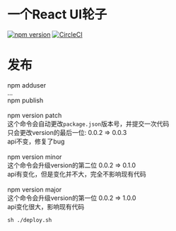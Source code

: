 #  一个React UI轮子
[![npm version](https://badge.fury.io/js/react-golu.svg)](https://badge.fury.io/js/react-golu)
[![CircleCI](https://circleci.com/gh/yangdepp/react-golu-ui.svg?style=svg)](https://circleci.com/gh/yangdepp/react-golu-ui)


#  发布
npm adduser  
...  
npm publish  
\
npm version patch  
这个命令会自动更改```package.json```版本号，并提交一次代码  
只会更改version的最后一位:  0.0.2 => 0.0.3  
api不变，修复了bug  
\
npm version minor  
这个命令会升级version的第二位  0.0.2 => 0.1.0  
api有变化，但是变化并不大，完全不影响现有代码  
\
npm version major  
这个命令会升级version的第一位  0.0.2 => 1.0.0  
api变化很大，影响现有代码  


```sh ./deploy.sh```
